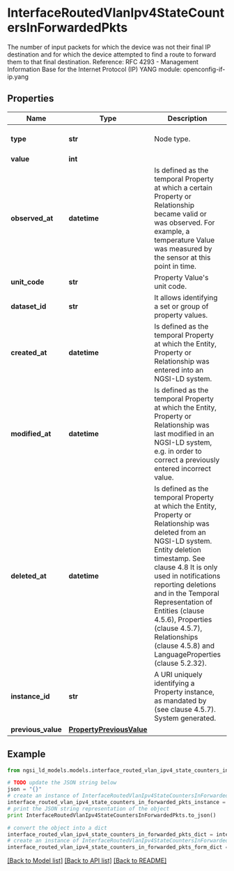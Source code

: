 # InterfaceRoutedVlanIpv4StateCountersInForwardedPkts

The number of input packets for which the device was not their final IP destination and for which the device attempted to find a route to forward them to that final destination.  Reference: RFC 4293 - Management Information Base for the Internet Protocol (IP)  YANG module: openconfig-if-ip.yang 

## Properties

Name | Type | Description | Notes
------------ | ------------- | ------------- | -------------
**type** | **str** | Node type.  | [optional] [default to 'Property']
**value** | **int** |  | 
**observed_at** | **datetime** | Is defined as the temporal Property at which a certain Property or Relationship became valid or was observed. For example, a temperature Value was measured by the sensor at this point in time.  | [optional] 
**unit_code** | **str** | Property Value&#39;s unit code.  | [optional] 
**dataset_id** | **str** | It allows identifying a set or group of property values.  | [optional] 
**created_at** | **datetime** | Is defined as the temporal Property at which the Entity, Property or Relationship was entered into an NGSI-LD system.  | [optional] [readonly] 
**modified_at** | **datetime** | Is defined as the temporal Property at which the Entity, Property or Relationship was last modified in an NGSI-LD system, e.g. in order to correct a previously entered incorrect value.  | [optional] [readonly] 
**deleted_at** | **datetime** | Is defined as the temporal Property at which the Entity, Property or Relationship was deleted from an NGSI-LD system.  Entity deletion timestamp. See clause 4.8 It is only used in notifications reporting deletions and in the Temporal Representation of Entities (clause 4.5.6), Properties (clause 4.5.7), Relationships (clause 4.5.8) and LanguageProperties (clause 5.2.32).  | [optional] [readonly] 
**instance_id** | **str** | A URI uniquely identifying a Property instance, as mandated by (see clause 4.5.7). System generated.  | [optional] [readonly] 
**previous_value** | [**PropertyPreviousValue**](PropertyPreviousValue.md) |  | [optional] 

## Example

```python
from ngsi_ld_models.models.interface_routed_vlan_ipv4_state_counters_in_forwarded_pkts import InterfaceRoutedVlanIpv4StateCountersInForwardedPkts

# TODO update the JSON string below
json = "{}"
# create an instance of InterfaceRoutedVlanIpv4StateCountersInForwardedPkts from a JSON string
interface_routed_vlan_ipv4_state_counters_in_forwarded_pkts_instance = InterfaceRoutedVlanIpv4StateCountersInForwardedPkts.from_json(json)
# print the JSON string representation of the object
print InterfaceRoutedVlanIpv4StateCountersInForwardedPkts.to_json()

# convert the object into a dict
interface_routed_vlan_ipv4_state_counters_in_forwarded_pkts_dict = interface_routed_vlan_ipv4_state_counters_in_forwarded_pkts_instance.to_dict()
# create an instance of InterfaceRoutedVlanIpv4StateCountersInForwardedPkts from a dict
interface_routed_vlan_ipv4_state_counters_in_forwarded_pkts_form_dict = interface_routed_vlan_ipv4_state_counters_in_forwarded_pkts.from_dict(interface_routed_vlan_ipv4_state_counters_in_forwarded_pkts_dict)
```
[[Back to Model list]](../README.md#documentation-for-models) [[Back to API list]](../README.md#documentation-for-api-endpoints) [[Back to README]](../README.md)


